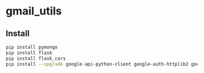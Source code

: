# gmail_utils


## Install

```bash
pip install pymongo
pip install flask
pip install flask_cors
pip install --upgrade google-api-python-client google-auth-httplib2 google-auth-oauthlib
```